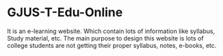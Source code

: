 # GJUS-T-Edu-Online
It is an e-learning website. Which contain lots of information like syllabus, Study material, etc. The main purpose to design this website is lots of college students are not getting their proper syllabus, notes, e-books, etc.
